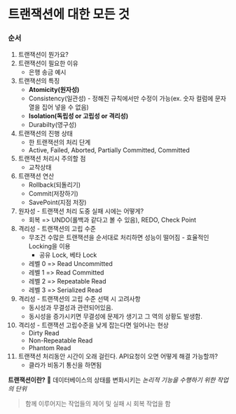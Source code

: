 # 트랜잭션에 대한 모든 것

### 순서
1. 트랜잭션이 뭔가요?
2. 트랜잭션이 필요한 이유
    - 은행 송금 예시
3. 트랜잭션의 특징
    - **Atomicity(원자성)**
    - Consistency(일관성) - 정해진 규칙에서만 수정이 가능(ex. 숫자 컬럼에 문자열을 집어 넣을 수 없음)
    - **Isolation(독립성 or 고립성 or 격리성)**
    - Durabilty(영구성)
4. 트랜잭션의 진행 상태
    - 한 트랜잭션의 처리 단계
    - Active, Failed, Aborted, Partially Committed, Committed
6. 트랜잭션 처리시 주의할 점
    - 교착상태
5. 트랜잭션 연산
    - Rollback(되돌리기)
    - Commit(저장하기)
    - SavePoint(지점 저장)
7. 원자성 - 트랜잭션 처리 도중 실패 시에는 어떻게?
    - 회복 => UNDO(롤백과 같다고 볼 수 있음), REDO, Check Point
8. 격리성 - 트랜잭션의 고립 수준
    - 무조건 수많은 트랜잭션을 순서대로 처리하면 성능이 떨어짐 - 효율적인 Locking을 이용
        - 공유 Lock, 베타 Lock
    - 레벨 0 => Read Uncommitted
    - 레벨 1 => Read Committed
    - 레벨 2 => Repeatable Read
    - 레벨 3 => Serialized Read
9. 격리성 - 트랜잭션의 고립 수준 선택 시 고려사항
    - 동시성과 무결성과 관련되어있음.
    - 동시성을 증가시키면 무결성에 문제가 생기고 그 역의 상황도 발생함.
10. 격리성 - 트랜잭션 고립수준을 낮게 잡는다면 일어나는 현상
    - Dirty Read
    - Non-Repeatable Read
    - Phantom Read
11. 트랜잭션 처리동안 시간이 오래 걸린다. API요청이 오면 어떻게 해결 가능할까?
    - 클라가 비동기 통신을 하면됨


**트랜잭션이란?**  
데이터베이스의 상태를 변화시키는 *논리적 기능을 수행하기 위한 작업의 단위*  
> 함께 이루어지는 작업들의 제어 및 실패 시 회복 작업을 함